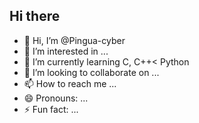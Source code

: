 ## Hi there 

- 👋 Hi, I’m @Pingua-cyber
- 👀 I’m interested in ...
- 🌱 I’m currently learning  C, C++< Python
- 💞️ I’m looking to collaborate on ...
- 📫 How to reach me ...
- 😄 Pronouns: ...
- ⚡ Fun fact: ...

<!---
Pingua-cyber/Pingua-cyber is a ✨ special ✨ repository because its `README.md` (this file) appears on your GitHub profile.
You can click the Preview link to take a look at your changes.
--->
